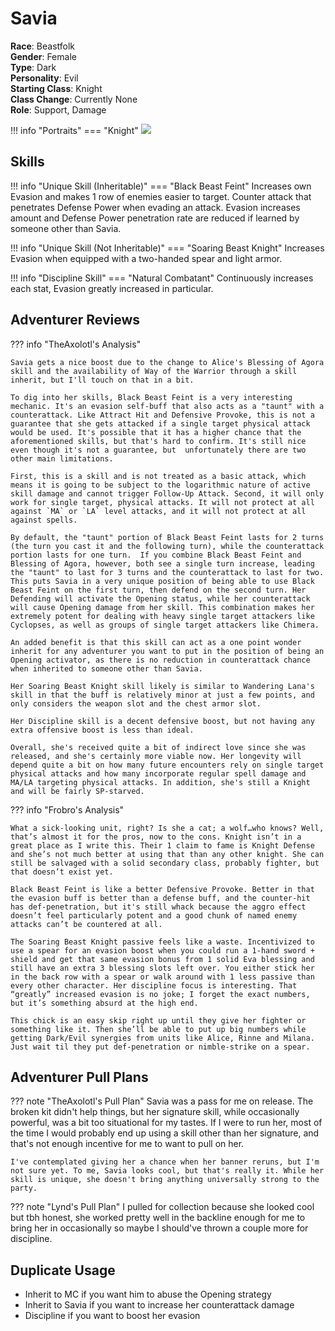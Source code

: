 # Savia

**Race**: Beastfolk  
**Gender**: Female  
**Type**: Dark  
**Personality**: Evil  
**Starting Class**: Knight  
**Class Change**: Currently None  
**Role**: Support, Damage

!!! info "Portraits"
    === "Knight"
        ![](../img/savia-knight.jpg)


## Skills

!!! info "Unique Skill (Inheritable)"
    === "Black Beast Feint"
        Increases own Evasion and makes 1 row of enemies easier to target. Counter attack that penetrates Defense Power when evading an attack. Evasion increases amount and Defense Power penetration rate are reduced if learned by someone other than Savia.

!!! info "Unique Skill (Not Inheritable)"
    === "Soaring Beast Knight"
        Increases Evasion when equipped with a two-handed spear and light armor.

!!! info "Discipline Skill"
    === "Natural Combatant"
        Continuously increases each stat, Evasion greatly increased in particular.

## Adventurer Reviews

??? info "TheAxolotl's Analysis"

    Savia gets a nice boost due to the change to Alice's Blessing of Agora skill and the availability of Way of the Warrior through a skill inherit, but I'll touch on that in a bit.

    To dig into her skills, Black Beast Feint is a very interesting mechanic. It's an evasion self-buff that also acts as a "taunt" with a counterattack. Like Attract Hit and Defensive Provoke, this is not a guarantee that she gets attacked if a single target physical attack would be used. It's possible that it has a higher chance that the aforementioned skills, but that's hard to confirm. It's still nice even though it's not a guarantee, but  unfortunately there are two other main limitations.

    First, this is a skill and is not treated as a basic attack, which means it is going to be subject to the logarithmic nature of active skill damage and cannot trigger Follow-Up Attack. Second, it will only work for single target, physical attacks. It will not protect at all against `MA` or `LA` level attacks, and it will not protect at all against spells.

    By default, the "taunt" portion of Black Beast Feint lasts for 2 turns (the turn you cast it and the following turn), while the counterattack portion lasts for one turn.  If you combine Black Beast Feint and Blessing of Agora, however, both see a single turn increase, leading the "taunt" to last for 3 turns and the counterattack to last for two. This puts Savia in a very unique position of being able to use Black Beast Feint on the first turn, then defend on the second turn. Her Defending will activate the Opening status, while her counterattack will cause Opening damage from her skill. This combination makes her extremely potent for dealing with heavy single target attackers like Cyclopses, as well as groups of single target attackers like Chimera.

    An added benefit is that this skill can act as a one point wonder inherit for any adventurer you want to put in the position of being an Opening activator, as there is no reduction in counterattack chance when inherited to someone other than Savia.

    Her Soaring Beast Knight skill likely is similar to Wandering Lana's skill in that the buff is relatively minor at just a few points, and only considers the weapon slot and the chest armor slot.

    Her Discipline skill is a decent defensive boost, but not having any extra offensive boost is less than ideal.

    Overall, she's received quite a bit of indirect love since she was released, and she's certainly more viable now. Her longevity will depend quite a bit on how many future encounters rely on single target physical attacks and how many incorporate regular spell damage and MA/LA targeting physical attacks. In addition, she's still a Knight and will be fairly SP-starved.

??? info "Frobro's Analysis"

    What a sick-looking unit, right? Is she a cat; a wolf…who knows? Well, that’s almost it for the pros, now to the cons. Knight isn’t in a great place as I write this. Their 1 claim to fame is Knight Defense and she’s not much better at using that than any other knight. She can still be salvaged with a solid secondary class, probably fighter, but that doesn’t exist yet.

    Black Beast Feint is like a better Defensive Provoke. Better in that the evasion buff is better than a defense buff, and the counter-hit has def-penetration, but it's still whack because the aggro effect doesn’t feel particularly potent and a good chunk of named enemy attacks can’t be countered at all.

    The Soaring Beast Knight passive feels like a waste. Incentivized to use a spear for an evasion boost when you could run a 1-hand sword + shield and get that same evasion bonus from 1 solid Eva blessing and still have an extra 3 blessing slots left over. You either stick her in the back row with a spear or walk around with 1 less passive than every other character. Her discipline focus is interesting. That “greatly” increased evasion is no joke; I forget the exact numbers, but it’s something absurd at the high end.

    This chick is an easy skip right up until they give her fighter or something like it. Then she’ll be able to put up big numbers while getting Dark/Evil synergies from units like Alice, Rinne and Milana. Just wait til they put def-penetration or nimble-strike on a spear.

## Adventurer Pull Plans

??? note "TheAxolotl's Pull Plan"
    Savia was a pass for me on release. The broken kit didn't help things, but her signature skill, while occasionally powerful, was a bit too situational for my tastes. If I were to run her, most of the time I would probably end up using a skill other than her signature, and that's not enough incentive for me to want to pull on her.

    I've contemplated giving her a chance when her banner reruns, but I'm not sure yet. To me, Savia looks cool, but that's really it. While her skill is unique, she doesn't bring anything universally strong to the party.

??? note "Lynd's Pull Plan"
    I pulled for collection because she looked cool but tbh honest, she worked pretty well in the backline enough for me to bring her in occasionally so maybe I should've thrown a couple more for discipline.
    
## Duplicate Usage

* Inherit to MC if you want him to abuse the Opening strategy
* Inherit to Savia if you want to increase her counterattack damage
* Discipline if you want to boost her evasion